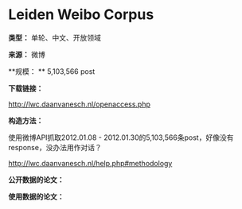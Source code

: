 # Leiden Weibo Corpus

**类型：** 单轮、中文、开放领域

**来源：** 微博

**规模： ** 5,103,566 post

**下载链接：**

http://lwc.daanvanesch.nl/openaccess.php



**构造方法：**

使用微博API抓取2012.01.08 - 2012.01.30的5,103,566条post，好像没有response，没办法用作对话？

http://lwc.daanvanesch.nl/help.php#methodology



**公开数据的论文：**



**使用数据的论文：**

